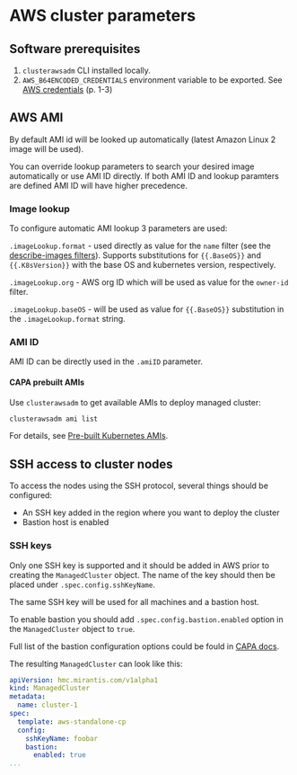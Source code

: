 # AWS cluster parameters

## Software prerequisites

1. `clusterawsadm` CLI installed locally.
1. `AWS_B64ENCODED_CREDENTIALS` environment variable to be exported.
See [AWS credentials](credentials.md#aws-credentials-configuration) (p. 1-3)

## AWS AMI

By default AMI id will be looked up automatically (latest Amazon Linux 2 image
will be used).

You can override lookup parameters to search your desired image automatically or
use AMI ID directly.
If both AMI ID and lookup paramters are defined AMI ID will have higher precedence.

### Image lookup

To configure automatic AMI lookup 3 parameters are used:

`.imageLookup.format` - used directly as value for the `name` filter
(see the [describe-images filters](https://docs.aws.amazon.com/cli/latest/reference/ec2/describe-images.html#describe-images)).
Supports substitutions for `{{.BaseOS}}` and `{{.K8sVersion}}` with the base OS
and kubernetes version, respectively.

`.imageLookup.org` - AWS org ID which will be used as value for the `owner-id`
filter.

`.imageLookup.baseOS` - will be used as value for `{{.BaseOS}}` substitution in
the `.imageLookup.format` string.

### AMI ID

AMI ID can be directly used in the `.amiID` parameter.

#### CAPA prebuilt AMIs

Use `clusterawsadm` to get available AMIs to deploy managed cluster:

```bash
clusterawsadm ami list
```

For details, see [Pre-built Kubernetes AMIs](https://cluster-api-aws.sigs.k8s.io/topics/images/built-amis.html).

## SSH access to cluster nodes

To access the nodes using the SSH protocol, several things should be configured:

- An SSH key added in the region where you want to deploy the cluster
- Bastion host is enabled

### SSH keys

Only one SSH key is supported and it should be added in AWS prior to creating
the `ManagedCluster` object. The name of the key should then be placed under `.spec.config.sshKeyName`.

The same SSH key will be used for all machines and a bastion host.

To enable bastion you should add `.spec.config.bastion.enabled` option in the
`ManagedCluster` object to `true`.

Full list of the bastion configuration options could be fould in [CAPA docs](https://cluster-api-aws.sigs.k8s.io/crd/#infrastructure.cluster.x-k8s.io/v1beta1.Bastion).

The resulting `ManagedCluster` can look like this:

```yaml
apiVersion: hmc.mirantis.com/v1alpha1
kind: ManagedCluster
metadata:
  name: cluster-1
spec:
  template: aws-standalone-cp
  config:
    sshKeyName: foobar
    bastion:
      enabled: true
...
```
